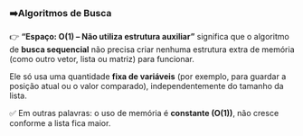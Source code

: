 
### ➡️**Algoritmos de Busca**

👉 **“Espaço: O(1) – Não utiliza estrutura auxiliar”** significa que o algoritmo de **busca sequencial** não precisa criar nenhuma estrutura extra de memória (como outro vetor, lista ou matriz) para funcionar.

Ele só usa uma quantidade **fixa de variáveis** (por exemplo, para guardar a posição atual ou o valor comparado), independentemente do tamanho da lista.

✅ Em outras palavras: o uso de memória é **constante (O(1))**, não cresce conforme a lista fica maior.

